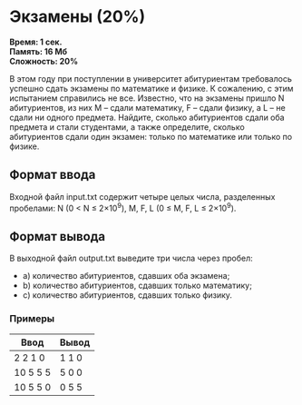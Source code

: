 <h1 class="title">Экзамены (20%)</h1>
<p><b>Время: 1 сек.<br>Память: 16 Мб<br>Сложность: 20%</b></p>
<p>В этом году при поступлении в университет абитуриентам требовалось успешно сдать экзамены по математике и физике. К сожалению, с этим испытанием справились не все. Известно, что на экзамены пришло N абитуриентов, из них M – сдали математику, F – сдали физику, а L – не сдали ни одного предмета. Найдите, сколько абитуриентов сдали оба предмета и стали студентами, а также определите, сколько абитуриентов сдали один экзамен: только по математике или только по физике.</p>
<h2>Формат ввода</h2>
<p>Входной файл input.txt содержит четыре целых числа, разделенных пробелами: N (0 < N ≤ 2×10<sup>9</sup>), M, F, L (0 ≤ M, F, L ≤ 2×10<sup>9</sup>).</p>
<h2>Формат вывода</h2>
<p>В выходной файл output.txt выведите три числа через пробел:</p>
<ul>
<li>a) количество абитуриентов, сдавших оба экзамена;</li>
<li>b) количество абитуриентов, сдавших только математику;</li>
<li>с) количество абитуриентов, сдавших только физику.</li>
</ul>
<h3>Примеры</h3>
<table class="sample-tests">
<thead>
    <tr>
        <th>Ввод</th>
        <th>Вывод</th>
    </tr>
</thead>
<tbody>
        <tr>
            <td>2 2 1 0</td>
            <td>1 1 0</td>
        </tr>
        <tr>
            <td>10 5 5 5</td>
            <td>5 0 0</td>
        </tr>
        <tr>
            <td>10 5 5 0</td>
            <td>0 5 5</td>
        </tr>
    </tbody>
</table>
